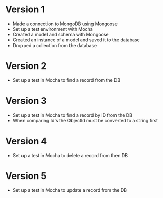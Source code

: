 # Version 1

- Made a connection to MongoDB using Mongoose
- Set up a test environment with Mocha
- Created a model and schema with Mongoose
- Created an instance of a model and saved it to the database
- Dropped a collection from the database

# Version 2
- Set up a test in Mocha to find a record from the DB
 
# Version 3
- Set up a test in Mocha to find a record by ID from the DB
- When comparing Id's the ObjectId must be converted to a string first
 
# Version 4
- Set up a test in Mocha to delete a record from then DB
 
# Version 5
- Set up a test in Mocha to update a record from the DB